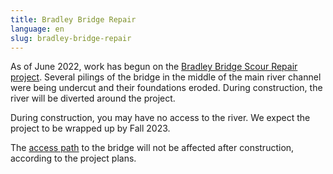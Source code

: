 ```yaml
---
title: Bradley Bridge Repair
language: en
slug: bradley-bridge-repair
---
```


As of June 2022, work has begun on the [Bradley Bridge Scour Repair project](https://ceqanet.opr.ca.gov/2019129031/2). Several pilings of the bridge in the middle of the main river channel were being undercut and their foundations eroded. During construction, the river will be diverted around the project.

During construction, you may have no access to the river. We expect the project to be wrapped up by Fall 2023.

The [access path](/access-points/bradley/) to the bridge will not be affected after construction, according to the project plans.

